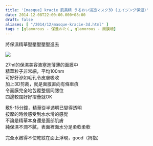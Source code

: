 ```yaml
---
title: '[masque] kracie 肌美精 うるおい浸透マスク3D (エイジング保湿)'
date: 2014-12-08T22:00:00.000+08:00
draft: false
aliases: [ "/2014/12/masque-kracie-3d.html" ]
tags : [glamorous - 保養おたく, glamorous - 面膜魂]
---
```


將保濕精華壓壓壓壓壓進去  

![](/images/kracie3d.jpg)

27ml的保濕美容液塞進薄薄的面膜中  
精華粒子非常細，平均100nm  
可好好滲如毛孔令皮膚吸收  
加上3D剪裁，就是面膜直向有條車痕  
令面膜完全地包覆整個同腮位  
四邊較闊好好摺疊就OK  
  
敷5-15分鐘，精華從半透明已變得透明  
按摩的時候感受到水水滑的感覺  
不論是精華本身還是面部肌膚  
純保濕不潤不膩，表面裡面水分足柔軟柔軟  
  
完全水嫩得不使乾紋在面上浮現，good（拇指）
